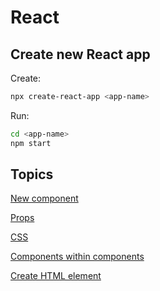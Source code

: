 # React

## Create new React app

Create:
```bash
npx create-react-app <app-name>
```

Run:
```bash
cd <app-name>
npm start
```
## Topics
[New component](new-component.md)

[Props](props.md)

[CSS](css.md)

[Components within components](nested-components.md)

[Create HTML element](create-html-element.md)
